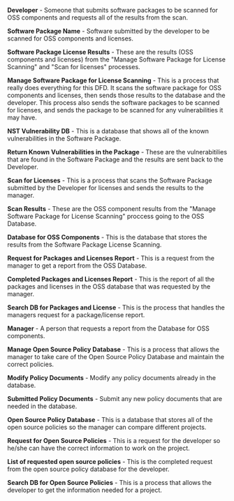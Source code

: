 **Developer** - Someone that submits software packages to be scanned for OSS components and requests all of the results from the scan.

**Software Package Name** - Software submitted by the developer to be scanned for OSS components and licenses.

**Software Package License Results** - These are the results (OSS components and licenses) from the "Manage Software Package for License Scanning" and "Scan for licenses" processes.

**Manage Software Package for License Scanning** - This is a process that really does everything for this DFD. It scans the software package for OSS components and licenses, then sends those results to the database and the developer. This process also sends the software packages to be scanned for licenses, and sends the package to be scanned for any vulnerabilities it may have.

**NST Vulnerability DB** - This is a database that shows all of the known vulnerabilities in the Software Package.

**Return Known Vulnerabilities in the Package** - These are the vulnerabitilies that are found in the Software Package and the results are sent back to the Developer.

**Scan for Licenses** - This is a process that scans the Software Package submitted by the Developer for licenses and sends the results to the manager. 

**Scan Results** - These are the OSS component results from the "Manage Software Package for License Scanning" proccess going to the OSS Database.

**Database for OSS Components** - This is the database that stores the results from the Software Package License Scanning.

**Request for Packages and Licenses Report** - This is a request from the manager to get a report from the OSS Database.

**Completed Packages and Licenses Report** - This is  the report of all the packages and licenses in the OSS database that was requested by the manager.

**Search DB for Packages and License** - This is the process that handles the managers request for a package/license report.

**Manager** - A person that requests a report from the Database for OSS components.

**Manage Open Source Policy Database** -  This is a process that allows the manager to take care of the Open Source Policy Database and maintain the correct policies.

**Modify Policy Documents** - Modify any policy documents already in the database.

**Submitted Policy Documents** - Submit any new policy documents that are needed in the database. 

**Open Source Policy Database** - This is a database that stores all of the open source policies so the manager can compare different projects.

**Request for Open Source Policies** - This is a request for the developer so he/she can have the correct information to work on the project.

**List of requested open source policies** - This is the completed request from the open source policy database for the developer.

**Search DB for Open Source Policies** - This is a process that allows the developer to get the information needed for a project.
